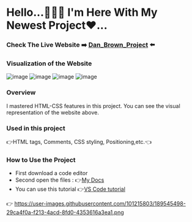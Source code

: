 # Hello...🙋🏻‍♂️ I'm Here With My Newest Project❤...
### Check The Live Website :arrow_right: [Dan_Brown_Project](https://muka6363.github.io/PROJELER_MK/4.Dan_Brown/index.html) :arrow_left:
### Visualization of the Website
![image](https://user-images.githubusercontent.com/101215803/189545498-29ca4f0a-f213-4acd-8fd0-4353616a3ea1.png)
![image](https://user-images.githubusercontent.com/101215803/189545705-b5b67b78-143e-419b-bdce-c9d36f0a30d9.png)
![image](https://user-images.githubusercontent.com/101215803/189545736-636e1692-28c1-4cc2-870a-69be38a9f7b3.png)
![image](https://user-images.githubusercontent.com/101215803/189545769-0f5f9692-5959-42fa-83c7-a31cc2db9794.png)





### Overview
I mastered HTML-CSS features in this project. You can see the visual representation of the website above.
### Used in this project
:point_right:HTML tags, Comments, CSS styling, Positioning,etc.:point_left:
### How to Use the Project
+ First download a code editor
+ Second open the files : :point_right:[My Docs](https://muka6363.github.io/PROJELER_MK/4.Dan_Brown/index.html)
+ You can use this tutorial :point_right:[VS Code tutorial](https://www.youtube.com/watch?v=fJEbVCrEMSE)

:point_right: https://user-images.githubusercontent.com/101215803/189545498-29ca4f0a-f213-4acd-8fd0-4353616a3ea1.png



